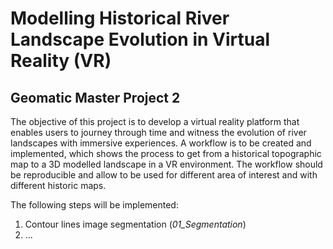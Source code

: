 # Modelling Historical River Landscape Evolution in Virtual Reality (VR)

## Geomatic Master Project 2

The objective of this project is to develop a virtual reality platform that enables users to journey through time and witness the evolution of river landscapes with immersive experiences. A workflow is to be created and implemented, which shows the process to get from a historical topographic map to a 3D modelled landscape in a VR environment. The workflow should be reproducible and allow to be used for different area of interest and with different historic maps.

The following steps will be implemented:

1. Contour lines image segmentation (_01_Segmentation_)
2. ...
